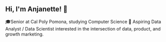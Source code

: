 ## Hi, I'm Anjanette! 👋

<!--
**anjanetttee/anjanetttee** is a ✨ _special_ ✨ repository because its `README.md` (this file) appears on your GitHub profile.

Here are some ideas to get you started:

- 🔭 I’m currently working on ...
- 🌱 I’m currently learning ...
- 👯 I’m looking to collaborate on ...
- 🤔 I’m looking for help with ...
- 💬 Ask me about ...
- 📫 How to reach me: ...
- 😄 Pronouns: ...
- ⚡ Fun fact: ...
-->
🎓Senior at Cal Poly Pomona, studying Computer Science
🌱 Aspiring Data Analyst / Data Scientist interested in the intersection of data, product, and growth marketing.
